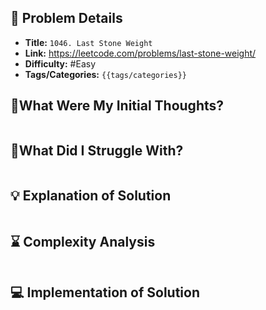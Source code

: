 ## 📝 Problem Details

- **Title:** `1046. Last Stone Weight`
- **Link:** https://leetcode.com/problems/last-stone-weight/
- **Difficulty:** #Easy 
- **Tags/Categories:** `{{tags/categories}}`

## 💭What Were My Initial Thoughts?

```

```

## 🤔What Did I Struggle With?

```

```

## 💡 Explanation of Solution

```

```

## ⌛ Complexity Analysis

```

```

## 💻 Implementation of Solution

```cpp

```